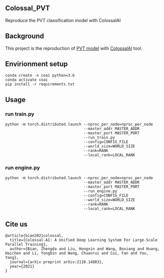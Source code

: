 ## Colossal_PVT
Reproduce the PVT classification model with ColossalAI

## Background

This project is the reproduction of [PVT model](https://github.com/whai362/PVT) with [ColossalAI](https://github.com/hpcaitech/ColossalAI) tool.

## Envirionment setup
```
conda create -n coai python=3.6
conda activate coai
pip install -r requirements.txt
```

## Usage
### run train.py
```
python -m torch.distributed.launch --nproc_per_node=nproc_per_node
                                   --master_addr MASTER_ADDR
                                   --master_port MASTER_PORT
                                   --run_train.py
                                   --config=CONFIG_FILE
                                   --world_size=WORLD_SIZE
                                   --rank=RANK
                                   --local_rank=LOCAL_RANK
```
### run engine.py
```
python -m torch.distributed.launch --nproc_per_node=nproc_per_node
                                   --master_addr MASTER_ADDR
                                   --master_port MASTER_PORT
                                   --run_engine.py
                                   --config=CONFIG_FILE
                                   --world_size=WORLD_SIZE
                                   --rank=RANK
                                   --local_rank=LOCAL_RANK
```

## Cite us
```
@article{bian2021colossal,
  title={Colossal-AI: A Unified Deep Learning System For Large-Scale Parallel Training},
  author={Bian, Zhengda and Liu, Hongxin and Wang, Boxiang and Huang, Haichen and Li, Yongbin and Wang, Chuanrui and Cui, Fan and You, Yang},
  journal={arXiv preprint arXiv:2110.14883},
  year={2021}
}
```